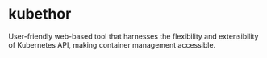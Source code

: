 # kubethor
User-friendly web-based tool that harnesses the flexibility and extensibility of Kubernetes API, making container management accessible.
